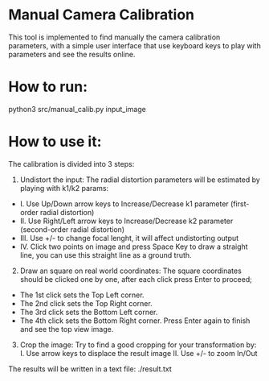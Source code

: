 # Manual Camera Calibration
This tool is implemented to find manually the camera calibration parameters, with a simple user interface that use keyboard keys to play with parameters and see the results online.

# How to run:
python3 src/manual_calib.py input_image

# How to use it:
The calibration is divided into 3 steps:

1. Undistort the input: The radial distortion parameters will be estimated by playing with k1/k2 params:

- I. Use Up/Down arrow keys to Increase/Decrease k1 parameter (first-order radial distortion) 
- II. Use Right/Left arrow keys to Increase/Decrease k2 parameter (second-order radial distortion) 
- III. Use +/- to change focal lenght, it will affect undistorting output
- IV. Click two points on image and press Space Key to draw a straight line, you can use this straight line as a ground truth.


2. Draw an square on real world coordinates:
The square coordinates should be clicked one by one, after each click press Enter to proceed;

- The 1st click sets the Top Left corner.
- The 2nd click sets the Top Right corner.
- The 3rd click sets the Bottom Left corner.
- The 4th click sets the Bottom Right corner.
Press Enter again to finish and see the top view image.

3. Crop the image: Try to find a good cropping for your transformation by:
I. Use arrow keys to displace the result image
II. Use +/- to zoom In/Out 

The results will be written in a text file:
./result.txt
